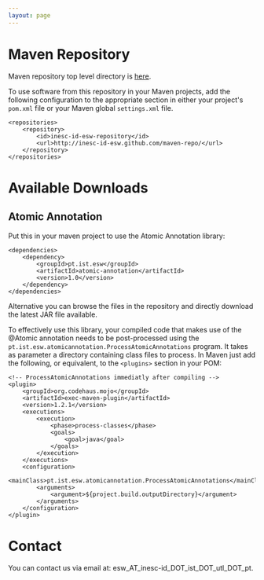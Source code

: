 ```yaml
---
layout: page
---
```



# Maven Repository

Maven repository top level directory is [here](maven-repo/).

To use software from this repository in your Maven projects, add the following
configuration to the appropriate section in either your project's `pom.xml`
file or your Maven global `settings.xml` file.


    <repositories>
        <repository>
            <id>inesc-id-esw-repository</id>
            <url>http://inesc-id-esw.github.com/maven-repo/</url>
        </repository>
    </repositories>



# Available Downloads

## Atomic Annotation

Put this in your maven project to use the Atomic Annotation library:

    <dependencies>
        <dependency>
            <groupId>pt.ist.esw</groupId>
            <artifactId>atomic-annotation</artifactId>
            <version>1.0</version>
        </dependency>
    </dependencies>
    
Alternative you can browse the files in the repository and directly download
the latest JAR file available.

To effectively use this library, your compiled code that makes use of the
@Atomic annotation needs to be post-processed using the
`pt.ist.esw.atomicannotation.ProcessAtomicAnnotations` program.  It takes as
parameter a directory containing class files to process.  In Maven just add
the following, or equivalent, to the `<plugins>` section in your POM:

    <!-- ProcessAtomicAnnotations immediatly after compiling -->
    <plugin>
        <groupId>org.codehaus.mojo</groupId>
        <artifactId>exec-maven-plugin</artifactId>
        <version>1.2.1</version>
        <executions>
            <execution>
                <phase>process-classes</phase>
                <goals>
                    <goal>java</goal>
                </goals>
            </execution>
        </executions>
        <configuration>
            <mainClass>pt.ist.esw.atomicannotation.ProcessAtomicAnnotations</mainClass>
            <arguments>
                <argument>${project.build.outputDirectory}</argument>
            </arguments>
        </configuration>
    </plugin>



# Contact

You can contact us via email at: esw_AT_inesc-id_DOT_ist_DOT_utl_DOT_pt.

